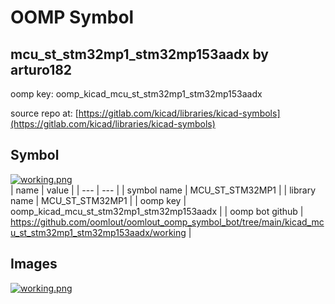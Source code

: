 # OOMP Symbol  
## mcu_st_stm32mp1_stm32mp153aadx  by arturo182  
  
oomp key: oomp_kicad_mcu_st_stm32mp1_stm32mp153aadx  
  
source repo at: [https://gitlab.com/kicad/libraries/kicad-symbols](https://gitlab.com/kicad/libraries/kicad-symbols)  
## Symbol  
  
[![working.png](working_600.png)](working.png)  
| name | value | 
| --- | --- | 
| symbol name | MCU_ST_STM32MP1 | 
| library name | MCU_ST_STM32MP1 | 
| oomp key | oomp_kicad_mcu_st_stm32mp1_stm32mp153aadx | 
| oomp bot github | https://github.com/oomlout/oomlout_oomp_symbol_bot/tree/main/kicad_mcu_st_stm32mp1_stm32mp153aadx/working | 
## Images  
  
[![working.png](working_140.png)](working.png)  
